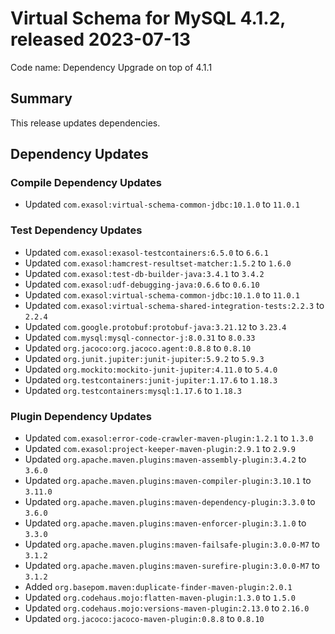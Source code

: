 # Virtual Schema for MySQL 4.1.2, released 2023-07-13

Code name: Dependency Upgrade on top of 4.1.1

## Summary

This release updates dependencies.

## Dependency Updates

### Compile Dependency Updates

* Updated `com.exasol:virtual-schema-common-jdbc:10.1.0` to `11.0.1`

### Test Dependency Updates

* Updated `com.exasol:exasol-testcontainers:6.5.0` to `6.6.1`
* Updated `com.exasol:hamcrest-resultset-matcher:1.5.2` to `1.6.0`
* Updated `com.exasol:test-db-builder-java:3.4.1` to `3.4.2`
* Updated `com.exasol:udf-debugging-java:0.6.6` to `0.6.10`
* Updated `com.exasol:virtual-schema-common-jdbc:10.1.0` to `11.0.1`
* Updated `com.exasol:virtual-schema-shared-integration-tests:2.2.3` to `2.2.4`
* Updated `com.google.protobuf:protobuf-java:3.21.12` to `3.23.4`
* Updated `com.mysql:mysql-connector-j:8.0.31` to `8.0.33`
* Updated `org.jacoco:org.jacoco.agent:0.8.8` to `0.8.10`
* Updated `org.junit.jupiter:junit-jupiter:5.9.2` to `5.9.3`
* Updated `org.mockito:mockito-junit-jupiter:4.11.0` to `5.4.0`
* Updated `org.testcontainers:junit-jupiter:1.17.6` to `1.18.3`
* Updated `org.testcontainers:mysql:1.17.6` to `1.18.3`

### Plugin Dependency Updates

* Updated `com.exasol:error-code-crawler-maven-plugin:1.2.1` to `1.3.0`
* Updated `com.exasol:project-keeper-maven-plugin:2.9.1` to `2.9.9`
* Updated `org.apache.maven.plugins:maven-assembly-plugin:3.4.2` to `3.6.0`
* Updated `org.apache.maven.plugins:maven-compiler-plugin:3.10.1` to `3.11.0`
* Updated `org.apache.maven.plugins:maven-dependency-plugin:3.3.0` to `3.6.0`
* Updated `org.apache.maven.plugins:maven-enforcer-plugin:3.1.0` to `3.3.0`
* Updated `org.apache.maven.plugins:maven-failsafe-plugin:3.0.0-M7` to `3.1.2`
* Updated `org.apache.maven.plugins:maven-surefire-plugin:3.0.0-M7` to `3.1.2`
* Added `org.basepom.maven:duplicate-finder-maven-plugin:2.0.1`
* Updated `org.codehaus.mojo:flatten-maven-plugin:1.3.0` to `1.5.0`
* Updated `org.codehaus.mojo:versions-maven-plugin:2.13.0` to `2.16.0`
* Updated `org.jacoco:jacoco-maven-plugin:0.8.8` to `0.8.10`
